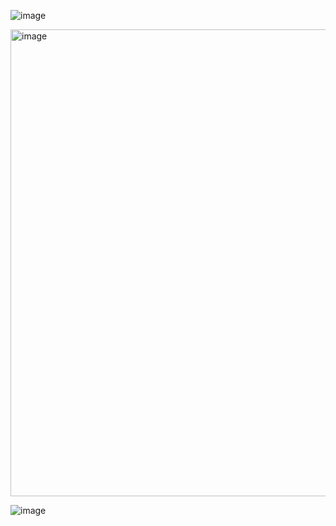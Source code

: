 ![image](https://github.com/HarshadRanganathan/github-actions-examples/assets/32612787/f2137262-4ab4-41a9-99ea-e5dc9f6eb534)

<img width="747" alt="image" src="https://github.com/HarshadRanganathan/github-actions-examples/assets/32612787/d51c4213-8286-467f-875e-dfb89e5dcd7a">


![image](https://github.com/HarshadRanganathan/github-actions-examples/assets/32612787/0bd015c7-ee23-404d-baf2-d98ba00e4ecf)
